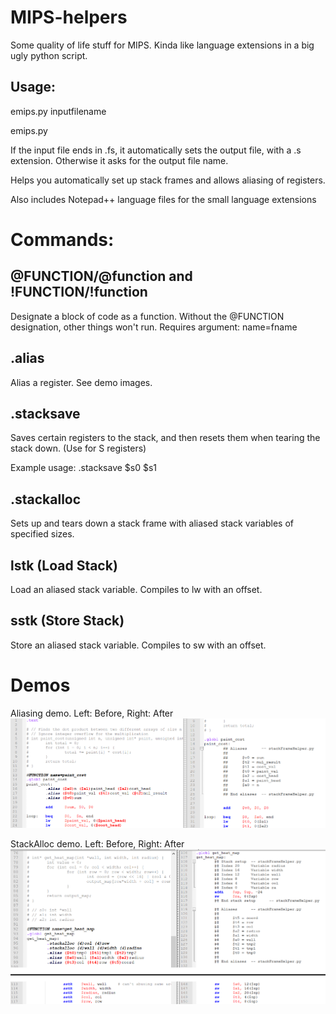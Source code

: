 # MIPS-helpers
Some quality of life stuff for MIPS. Kinda like language extensions in a big ugly python script.

## Usage: 
emips.py inputfilename

emips.py

If the input file ends in .fs, it automatically sets the output file, with a .s extension.
Otherwise it asks for the output file name.


Helps you automatically set up stack frames and allows aliasing of registers.

Also includes Notepad++ language files for the small language extensions

# Commands:

## @FUNCTION/@function and !FUNCTION/!function
  Designate a block of code as a function.
  Without the @FUNCTION designation, other things won't run.
  Requires argument: name=fname

## .alias
  Alias a register. See demo images.
  
## .stacksave 
  Saves certain registers to the stack, and then resets them when tearing the stack down. (Use for S registers)
  
  Example usage: .stacksave $s0 $s1

## .stackalloc
  Sets up and tears down a stack frame with aliased stack variables of specified sizes.

## lstk (Load Stack)
  Load an aliased stack variable. Compiles to lw with an offset.
  
## sstk (Store Stack)
  Store an aliased stack variable. Compiles to sw with an offset.

# Demos

Aliasing demo. Left: Before, Right: After
![demo 1](https://github.com/mass2010chromium/MIPS-helpers/blob/master/images/demo.png)

StackAlloc demo. Left: Before, Right: After
![demo 2](https://github.com/mass2010chromium/MIPS-helpers/blob/master/images/demo2.png)
